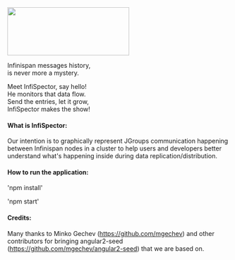 <img src="https://raw.githubusercontent.com/infinispan/infispector/master/img/logo.jpg" width="276" height="109">

Infinispan messages history,<br/>
is never more a mystery.<br/>

Meet InfiSpector, say hello!<br/>
He monitors that data flow.<br/>
Send the entries, let it grow,<br/>
InfiSpector makes the show! 

#### What is InfiSpector:

Our intention is to graphically represent JGroups communication 
happening between Infinispan nodes in a cluster to help users and developers 
better understand what's happening inside during data replication/distribution.

#### How to run the application:

'npm install'

'npm start'


 
#### Credits: 

Many thanks to Minko Gechev (https://github.com/mgechev) 
and other contributors for bringing angular2-seed (https://github.com/mgechev/angular2-seed) 
that we are based on.
